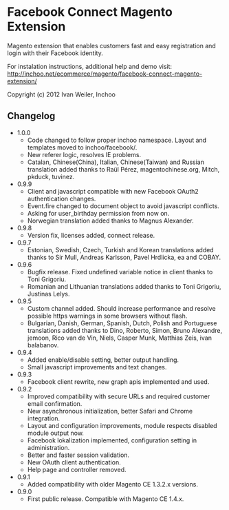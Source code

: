 Facebook Connect Magento Extension
==================================

Magento extension that enables customers fast and easy registration and login with their Facebook identity.

For instalation instructions, additional help and demo visit:  
<http://inchoo.net/ecommerce/magento/facebook-connect-magento-extension/>

Copyright (c) 2012 Ivan Weiler, Inchoo

Changelog
---------
* 1.0.0
  * Code changed to follow proper inchoo namespace. Layout and templates moved to inchoo/facebook/.
  * New referer logic, resolves IE problems.
  * Catalan, Chinese(China), Italian, Chinese(Taiwan) and Russian translation added thanks to Raül Pérez, magentochinese.org, Mitch, pkduck, tuvinez.
* 0.9.9
  * Client and javascript compatible with new Facebook OAuth2 authentication changes.
  * Event.fire changed to document object to avoid javascript conflicts.
  * Asking for user_birthday permission from now on.
  * Norwegian translation added thanks to Magnus Alexander.
* 0.9.8
  * Version fix, licenses added, connect release.
* 0.9.7
  * Estonian, Swedish, Czech, Turkish and Korean translations added thanks to Sir Mull, Andreas Karlsson, Pavel Hrdlicka, ea and COBAY.
* 0.9.6
  * Bugfix release. Fixed undefined variable notice in client thanks to Toni Grigoriu.
  * Romanian and Lithuanian translations added thanks to Toni Grigoriu, Justinas Lelys.
* 0.9.5
  * Custom channel added. Should increase performance and resolve possible https warnings in some browsers without flash.
  * Bulgarian, Danish, German, Spanish, Dutch, Polish and Portuguese translations added thanks to Dino, Roberto, Simon, Bruno Alexandre, jemoon, Rico van de Vin, Niels, Casper Munk, Matthias Zeis, ivan balabanov.
* 0.9.4
  * Added enable/disable setting, better output handling.
  * Small javascript improvements and text changes.
* 0.9.3
  * Facebook client rewrite, new graph apis implemented and used.
* 0.9.2
  * Improved compatibility with secure URLs and required customer email confirmation.
  * New asynchronous initialization, better Safari and Chrome integration.
  * Layout and configuration improvements, module respects disabled module output now.
  * Facebook lokalization implemented, configuration setting in administration.
  * Better and faster session validation.
  * New OAuth client authentication.
  * Help page and controller removed.
* 0.9.1
  * Added compatibility with older Magento CE 1.3.2.x versions.
* 0.9.0
  * First public release. Compatible with Magento CE 1.4.x.
